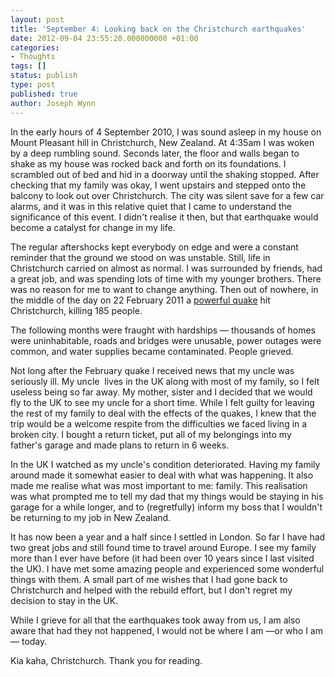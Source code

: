 ```yaml
---
layout: post
title: 'September 4: Looking back on the Christchurch earthquakes'
date: 2012-09-04 23:55:20.000000000 +01:00
categories:
- Thoughts
tags: []
status: publish
type: post
published: true
author: Joseph Wynn
---
```

<p>In the early hours of 4 September 2010, I was sound asleep in my house on Mount Pleasant hill in Christchurch, New Zealand. At 4:35am I was woken by a deep rumbling sound. Seconds later, the floor and walls began to shake as my house was rocked back and forth on its foundations. I scrambled out of bed and hid in a doorway until the shaking stopped. After checking that my family was okay, I went upstairs and stepped onto the balcony to look out over Christchurch. The city was silent save for a few car alarms, and it was in this relative quiet that I came to understand the significance of this event. I didn't realise it then, but that earthquake would become a catalyst for change in my life.<!--more--></p>
<p>The regular aftershocks kept everybody on edge and were a constant reminder that the ground we stood on was unstable. Still, life in Christchurch carried on almost as normal. I was surrounded by friends, had a great job, and was spending lots of time with my younger brothers. There was no reason for me to want to change anything. Then out of nowhere, in the middle of the day on 22 February 2011 a <a href="http://en.wikipedia.org/wiki/2011_Christchurch_earthquake">powerful quake</a> hit Christchurch, killing 185 people.</p>
<p>The following months were fraught with hardships — thousands of homes were uninhabitable, roads and bridges were unusable, power outages were common, and water supplies became contaminated. People grieved.</p>
<p>Not long after the February quake I received news that my uncle was seriously ill. My uncle  lives in the UK along with most of my family, so I felt useless being so far away. My mother, sister and I decided that we would fly to the UK to see my uncle for a short time. While I felt guilty for leaving the rest of my family to deal with the effects of the quakes, I knew that the trip would be a welcome respite from the difficulties we faced living in a broken city. I bought a return ticket, put all of my belongings into my father's garage and made plans to return in 6 weeks.</p>
<p>In the UK I watched as my uncle's condition deteriorated. Having my family around made it somewhat easier to deal with what was happening. It also made me realise what was most important to me: family. This realisation was what prompted me to tell my dad that my things would be staying in his garage for a while longer, and to (regretfully) inform my boss that I wouldn't be returning to my job in New Zealand.</p>
<p>It has now been a year and a half since I settled in London. So far I have had two great jobs and still found time to travel around Europe. I see my family more than I ever have before (it had been over 10 years since I last visited the UK). I have met some amazing people and experienced some wonderful things with them. A small part of me wishes that I had gone back to Christchurch and helped with the rebuild effort, but I don't regret my decision to stay in the UK.</p>
<p>While I grieve for all that the earthquakes took away from us, I am also aware that had they not happened, I would not be where I am —or who I am— today.</p>
<p>Kia kaha, Christchurch. Thank you for reading.</p>
